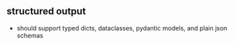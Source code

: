 ## structured output

* should support typed dicts, dataclasses, pydantic models, and plain json schemas
